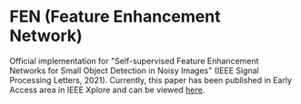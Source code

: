 # FEN (Feature Enhancement Network)
Official implementation for "Self-supervised Feature Enhancement Networks for Small Object Detection in Noisy Images" (IEEE Signal Processing Letters, 2021).
Currently, this paper has been published in Early Access area in IEEE Xplore and can be viewed [here](https://ieeexplore.ieee.org/document/9432743).
